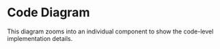 # Code Diagram

This diagram zooms into an individual component to show the code-level implementation details.